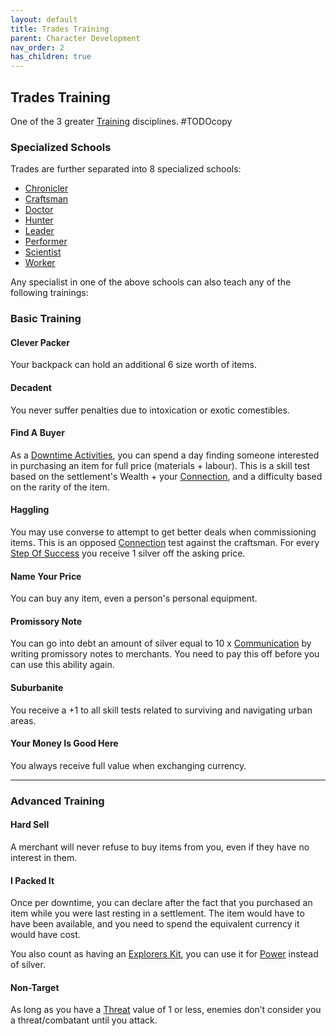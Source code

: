 ```yaml
---
layout: default
title: Trades Training
parent: Character Development
nav_order: 2
has_children: true
---
```

## Trades Training
One of the 3 greater [Training](Character-Development#Training) disciplines.
#TODOcopy 

### Specialized Schools
Trades are further separated into 8 specialized schools:
* [Chronicler](Chronicler)
* [Craftsman](Craftsman)
* [Doctor](Doctor)
* [Hunter](Hunter)
* [Leader](Leader)
* [Performer](Performer)
* [Scientist](Scientist)
* [Worker](Worker)

Any specialist in one of the above schools can also teach any of the following trainings:

### Basic Training

#### Clever Packer
Your backpack can hold an additional 6 size worth of items.

#### Decadent
You never suffer penalties due to intoxication or exotic comestibles.

#### Find A Buyer
As a [Downtime Activities](Activities#Downtime%20Activity), you can spend a day finding someone interested in purchasing an item for full price (materials + labour). This is a skill test based on the settlement's Wealth + your [Connection](Communication#Connection), and a difficulty based on the rarity of the item.

#### Haggling
You may use converse to attempt to get better deals when commissioning items. This is an opposed [Connection](Communication#Connection) test against the craftsman. For every [Step Of Success](Skills#Step%20Of%20Success) you receive 1 silver off the asking price.

#### Name Your Price
You can buy any item, even a person's personal equipment.

#### Promissory Note
You can go into debt an amount of silver equal to 10 x [Communication](Communication) by writing promissory notes to merchants. You need to pay this off before you can use this ability again.

#### Suburbanite
You receive a +1 to all skill tests related to surviving and navigating urban areas.

#### Your Money Is Good Here
You always receive full value when exchanging currency.


---
### Advanced Training
#### Hard Sell
A merchant will never refuse to buy items from you, even if they have no interest in them.

#### I Packed It
Once per downtime, you can declare after the fact that you purchased an item while you were last resting in a settlement. The item would have to have been available, and you need to spend the equivalent currency it would have cost.

You also count as having an [Explorers Kit](Example-Gear#Explorers%20Kit), you can use it for [Power](Stats#Power) instead of silver.

#### Non-Target
As long as you have a [Threat](Stats#Threat) value of 1 or less, enemies don’t consider you a threat/combatant until you attack.